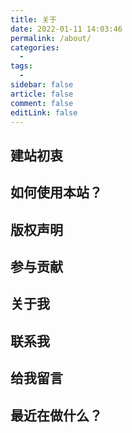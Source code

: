 ```yaml
---
title: 关于
date: 2022-01-11 14:03:46   
permalink: /about/
categories:
  - 
tags: 
  -
sidebar: false
article: false
comment: false
editLink: false
---
```

## 建站初衷

## 如何使用本站？

## 版权声明

## 参与贡献

## 关于我

## 联系我

## 给我留言

## 最近在做什么？
